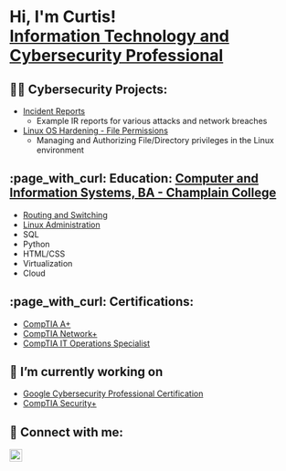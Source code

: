 <h1>Hi, I'm Curtis! <br/><a href="https://www.linkedin.com/in/curtis-g-osbey-iii-4b183315b/"> Information Technology and Cybersecurity Professional</a></h1>

<h2>👨‍💻 Cybersecurity Projects:</h2>

- <a href="https://github.com/cosbey/incidentreports">Incident Reports</a>
  - Example IR reports for various attacks and network breaches
- <a href="https://github.com/cosbey/linux-admin/tree/main/Security/Linux%20OS%20Hardening%20-%20File%20Permissions">Linux OS Hardening - File Permissions</a>
  - Managing and Authorizing File/Directory privileges in the Linux environment
<!-- - [Praciting DS & Algos in Python](https://github.com/joshmadakor1/Algorithms-Practice) -->

<h2> :page_with_curl: Education: <a href="https://www.parchment.com/u/award/b9486e253d359b34ae723ab8ec31fe94">Computer and Information Systems, BA - Champlain College</a></h2>

<ul>
  <li><a href="https://github.com/cosbey/routing-and-switching">Routing and Switching</a></li>
  <li><a href="https://github.com/cosbey/linux-admin">Linux Administration</a></li>
  <li>SQL</li>
  <li>Python</li>
  <li>HTML/CSS</li>
  <li>Virtualization</li>
  <li>Cloud</li>
</ul>

          
  

<h2> :page_with_curl: Certifications:</h2>

- <a href="https://www.credly.com/badges/d8e529b4-83cf-42c5-8f11-cbd809ce5642/public_url">CompTIA A+</a>
- <a href="https://www.credly.com/badges/f710d457-be2f-4d98-8a34-cbda9ef6df4c/linked_in_profile">CompTIA Network+</a>
- <a href="https://www.credly.com/badges/40b04fa9-2376-4c77-9475-2fd9845a2024/linked_in_profile">CompTIA IT Operations Specialist</a>



<h2>🔭 I’m currently working on</h2>

- <a href="https://www.coursera.org/professional-certificates/google-cybersecurity"> Google Cybersecurity Professional Certification</a>
- <a href="https://www.comptia.org/certifications/security"> CompTIA Security+</a>

<h2> 🤳 Connect with me:</h2>


[<img align="left" alt="Curtis G Osbeyy III | LinkedIn" width="22px" src="https://cdn.jsdelivr.net/npm/simple-icons@v3/icons/linkedin.svg" />][linkedin]

[linkedin]: https://www.linkedin.com/in/curtis-g-osbey-iii-4b183315b/

<!--
**cosbey/cosbey** is a ✨ _special_ ✨ repository because its `README.md` (this file) appears on your GitHub profile.

Here are some ideas to get you started:

- 🔭 I’m currently working on ...
- 🌱 I’m currently learning ...
- 👯 I’m looking to collaborate on ...
- 🤔 I’m looking for help with ...
- 💬 Ask me about ...
- 📫 How to reach me: ...
- 😄 Pronouns: ...
- ⚡ Fun fact: ...
-->
